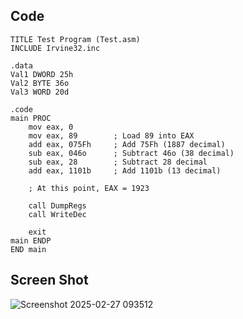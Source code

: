 ## Code

```
TITLE Test Program (Test.asm)
INCLUDE Irvine32.inc

.data
Val1 DWORD 25h
Val2 BYTE 36o
Val3 WORD 20d

.code
main PROC
    mov eax, 0
    mov eax, 89        ; Load 89 into EAX
    add eax, 075Fh     ; Add 75Fh (1887 decimal)
    sub eax, 046o      ; Subtract 46o (38 decimal)
    sub eax, 28        ; Subtract 28 decimal
    add eax, 1101b     ; Add 1101b (13 decimal)
    
    ; At this point, EAX = 1923

    call DumpRegs           
    call WriteDec

    exit
main ENDP
END main
```

## Screen Shot

![Screenshot 2025-02-27 093512](https://github.com/user-attachments/assets/ce0865f2-cbf1-46ef-bc30-58c2db0e151e)

